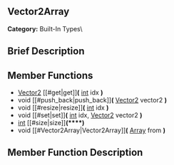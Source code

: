 ##  Vector2Array  
**Category:** Built-In Types\\
##  Brief Description  

##  Member Functions 
  * [Vector2](class_vector2) [[#get|get]]**(** [int](class_int) idx **)**
  * void [[#push_back|push_back]]**(** [Vector2](class_vector2) vector2 **)**
  * void [[#resize|resize]]**(** [int](class_int) idx **)**
  * void [[#set|set]]**(** [int](class_int) idx, [Vector2](class_vector2) vector2 **)**
  * [int](class_int) [[#size|size]]**(****)**
  * void [[#Vector2Array|Vector2Array]]**(** [Array](class_array) from **)**
##  Member Function Description  
